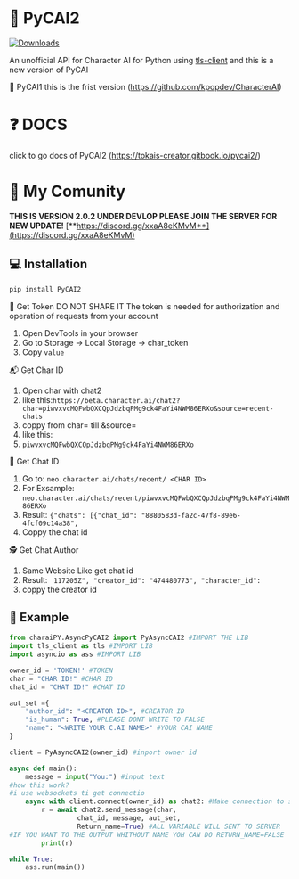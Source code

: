 # 💬 PyCAI2
[![Downloads](https://static.pepy.tech/badge/pycai2)](https://pepy.tech/project/pycai2)

An unofficial API for Character AI for Python using [tls-client](https://github.com/FlorianREGAZ/Python-Tls-Client)
and this is a new version of PyCAI

 💬 PyCAI1
this is the frist version 
(https://github.com/kpopdev/CharacterAI)

# ❓ DOCS
click to go docs of PyCAI2 (https://tokais-creator.gitbook.io/pycai2/)

# 🏅 My Comunity
**THIS IS VERSION 2.0.2 UNDER DEVLOP PLEASE JOIN THE SERVER FOR NEW UPDATE!**
[**https://discord.gg/xxaA8eKMvM**](https://discord.gg/xxaA8eKMvM)


## 💻 Installation
```bash
pip install PyCAI2
```
🔑 Get Token 
DO NOT SHARE IT
The token is needed for authorization and operation of requests from your account
1. Open DevTools in your browser
2. Go to Storage -> Local Storage -> char_token
3. Copy `value`


📬 Get Char ID
1. Open char with chat2
2. like this:```https://beta.character.ai/chat2?char=piwvxvcMQFwbQXCQpJdzbqPMg9ck4FaYi4NWM86ERXo&source=recent-chats```
3. coppy from char= till &source=
4. like this:
5. ```piwvxvcMQFwbQXCQpJdzbqPMg9ck4FaYi4NWM86ERXo```

👻 Get Chat ID
1. Go to: ```neo.character.ai/chats/recent/ <CHAR ID>```
2. For Exsample: ```neo.character.ai/chats/recent/piwvxvcMQFwbQXCQpJdzbqPMg9ck4FaYi4NWM86ERXo```
3. Result: ```{"chats": [{"chat_id": "8880583d-fa2c-47f8-89e6-4fcf09c14a38",```
4. Coppy the chat id

🕵️ Get Chat Author
1. Same Website Like get chat id
2. Result: ``` 117205Z", "creator_id": "474480773", "character_id":```
3. coppy the creator id 
 

## 📙 Example
```Python
from charaiPY.AsyncPyCAI2 import PyAsyncCAI2 #IMPORT THE LIB
import tls_client as tls #IMPORT LIB
import asyncio as ass #IMPORT LIB

owner_id = 'TOKEN!' #TOKEN 
char = "CHAR ID!" #CHAR ID
chat_id = "CHAT ID!" #CHAT ID

aut_set ={
    "author_id": "<CREATOR ID>", #CREATOR ID
    "is_human": True, #PLEASE DONT WRITE TO FALSE
    "name": "<WRITE YOUR C.AI NAME>" #YOUR CAI NAME 
}

client = PyAsyncCAI2(owner_id) #inport owner id

async def main():
    message = input("You:") #input text
#how this work?
#i use websockets ti get connectio
    async with client.connect(owner_id) as chat2: #Make connection to server
        r = await chat2.send_message(char,
                 chat_id, message, aut_set,
                 Return_name=True) #ALL VARIABLE WILL SENT TO SERVER
#IF YOU WANT TO THE OUTPUT WHITHOUT NAME YOH CAN DO RETURN_NAME=FALSE
        print(r)

while True:
    ass.run(main())
```

